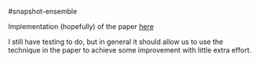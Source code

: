 #snapshot-ensemble

Implementation (hopefully) of the paper [here](https://arxiv.org/pdf/1704.00109.pdf)

I still have testing to do, but in general it should allow us to use the technique in the
paper to achieve some improvement with little extra effort.